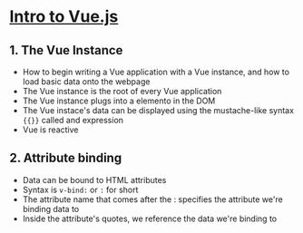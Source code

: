 # [Intro to Vue.js](https://www.vuemastery.com/courses/intro-to-vue-js/vue-instance/)

## 1. The Vue Instance

* How to begin writing a Vue application with a Vue instance, and how to load basic data onto the webpage
* The Vue instance is the root of every Vue application
* The Vue instance plugs into a elemento in the DOM
* The Vue instace's data can be displayed using the mustache-like syntax `{{}}` called and expression
* Vue is reactive

## 2. Attribute binding

* Data can be bound to HTML attributes
* Syntax is `v-bind:` or `:` for short
* The attribute name that comes after the : specifies the attribute we're binding data to
* Inside the attribute's quotes, we reference the data we're binding to